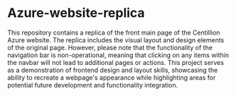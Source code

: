 # Azure-website-replica
This repository contains a replica of the front main page of the Centillion Azure website. The replica includes the visual layout and design elements of the original page. However, please note that the functionality of the navigation bar is non-operational, meaning that clicking on any items within the navbar will not lead to additional pages or actions. This project serves as a demonstration of frontend design and layout skills, showcasing the ability to recreate a webpage's appearance while highlighting areas for potential future development and functionality integration.
